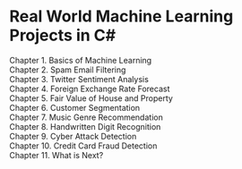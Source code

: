 # Real World Machine Learning Projects in C#

Chapter 1. Basics of Machine Learning <br />
Chapter 2. Spam Email Filtering <br />
Chapter 3. Twitter Sentiment Analysis <br />
Chapter 4. Foreign Exchange Rate Forecast <br />
Chapter 5. Fair Value of House and Property <br />
Chapter 6. Customer Segmentation <br />
Chapter 7. Music Genre Recommendation <br />
Chapter 8. Handwritten Digit Recognition <br />
Chapter 9. Cyber Attack Detection <br />
Chapter 10. Credit Card Fraud Detection <br />
Chapter 11. What is Next? <br />
